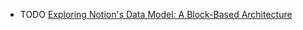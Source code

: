 - TODO [Exploring Notion's Data Model: A Block-Based Architecture](https://www.notion.so/blog/data-model-behind-notion)